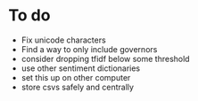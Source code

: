 # To do

- Fix unicode characters
- Find a way to only include governors
- consider dropping tfidf below some threshold
- use other sentiment dictionaries
- set this up on other computer
- store csvs safely and centrally